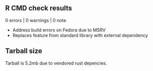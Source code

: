 ## R CMD check results

0 errors | 0 warnings | 0 note

* Address build errors on Fedora due to MSRV
* Replaces feature from standard library with external dependency

## Tarball size

Tarball is 5.2mb due to vendored rust depencies. 
 